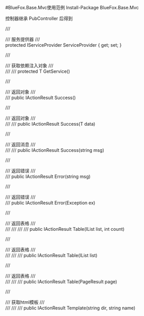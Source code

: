 #BlueFox.Base.Mvc使用范例
Install-Package BlueFox.Base.Mvc

控制器继承 PubController 后得到

/// <summary>
/// 服务提供器
/// </summary>
protected IServiceProvider ServiceProvider { get; set; }

/// <summary>
/// 获取依赖注入对象
/// </summary>
/// <typeparam name="T"></typeparam>
/// <returns></returns>
protected T GetService<T>()

/// <summary>
/// 返回对象
/// </summary>
/// <returns></returns>
public IActionResult Success()

/// <summary>
/// 返回对象
/// </summary>
/// <param name="data"></param>
/// <returns></returns>
public IActionResult Success<T>(T data)

/// <summary>
/// 返回消息
/// </summary>
/// <param name="msg"></param>
/// <returns></returns>
public IActionResult Success(string msg)

/// <summary>
/// 返回错误
/// </summary>
/// <returns></returns>
public IActionResult Error(string msg)

/// <summary>
/// 返回错误
/// </summary>
/// <returns></returns>
public IActionResult Error(Exception ex)

/// <summary>
/// 返回表格
/// </summary>
/// <typeparam name="T"></typeparam>
/// <param name="list"></param>
/// <param name="count"></param>
/// <returns></returns>
public IActionResult Table<T>(IList<T> list, int count)

/// <summary>
/// 返回表格
/// </summary>
/// <typeparam name="T"></typeparam>
/// <param name="list"></param>
/// <returns></returns>
public IActionResult Table<T>(IList<T> list)

/// <summary>
/// 返回表格
/// </summary>
/// <typeparam name="T"></typeparam>
/// <param name="page"></param>
/// <returns></returns>
public IActionResult Table<T>(PageResult<T> page)

/// <summary>
/// 获取html模板
/// </summary>
/// <param name="dir"></param>
/// <param name="name"></param>
/// <returns></returns>
public IActionResult Template(string dir, string name)